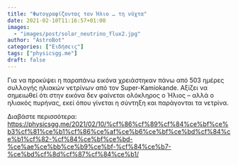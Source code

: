 ```yaml
---
title: "Φωτογραφίζοντας τον Ήλιο … τη νύχτα"
date: 2021-02-10T11:16:57+01:00
images:
  - "images/post/solar_neutrino_flux2.jpg"
author: "AstroBot"
categories: ["Ειδήσεις"]
tags: ["physicsgg.me"]
draft: false
---
```


Για να προκύψει η παραπάνω εικόνα χρειάστηκαν πάνω από 503 ημέρες συλλογής ηλιακών νετρίνων από τον Super-Kamiokande. Αξίζει να σημειωθεί ότι στην εικόνα δεν φαίνεται ολόκληρος ο Ήλιος – αλλά ο ηλιακός πυρήνας, εκεί όπου γίνεται η σύντηξη και παράγονται τα νετρίνα. 

Διαβάστε περισσότερα: https://physicsgg.me/2021/02/10/%cf%86%cf%89%cf%84%ce%bf%ce%b3%cf%81%ce%b1%cf%86%ce%af%ce%b6%ce%bf%ce%bd%cf%84%ce%b1%cf%82-%cf%84%ce%bf%ce%bd-%ce%ae%ce%bb%ce%b9%ce%bf-%cf%84%ce%b7-%ce%bd%cf%8d%cf%87%cf%84%ce%b1/
